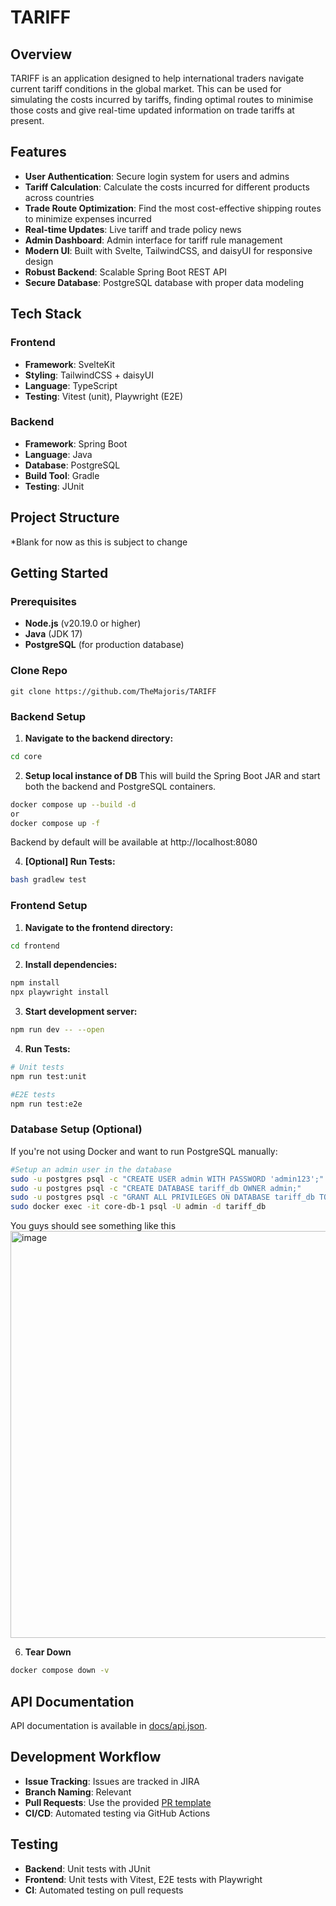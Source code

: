# TARIFF

## Overview

TARIFF is an application designed to help international traders navigate current tariff conditions in the global market. This can be used for simulating the costs incurred by tariffs, finding optimal routes to minimise those costs and give real-time updated information on trade tariffs at present.

## Features

- **User Authentication**: Secure login system for users and admins
- **Tariff Calculation**: Calculate the costs incurred for different products across countries
- **Trade Route Optimization**: Find the most cost-effective shipping routes to minimize expenses incurred
- **Real-time Updates**: Live tariff and trade policy news
- **Admin Dashboard**: Admin interface for tariff rule management
- **Modern UI**: Built with Svelte, TailwindCSS, and daisyUI for responsive design
- **Robust Backend**: Scalable Spring Boot REST API
- **Secure Database**: PostgreSQL database with proper data modeling

## Tech Stack

### Frontend
- **Framework**: SvelteKit
- **Styling**: TailwindCSS + daisyUI
- **Language**: TypeScript
- **Testing**: Vitest (unit), Playwright (E2E)

### Backend
- **Framework**: Spring Boot
- **Language**: Java
- **Database**: PostgreSQL
- **Build Tool**: Gradle
- **Testing**: JUnit

## Project Structure

*Blank for now as this is subject to change

## Getting Started

### Prerequisites
- **Node.js** (v20.19.0 or higher)
- **Java** (JDK 17)
- **PostgreSQL** (for production database)

### **Clone Repo**
```
git clone https://github.com/TheMajoris/TARIFF
```
### **Backend Setup**
1. **Navigate to the backend directory:**
```bash
cd core
```

2. **Setup local instance of DB**
This will build the Spring Boot JAR and start both the backend and PostgreSQL containers.
```bash
docker compose up --build -d
or
docker compose up -f
```
Backend by default will be available at http://localhost:8080


4. **[Optional] Run Tests:**
```bash
bash gradlew test
```

### **Frontend Setup**
1. **Navigate to the frontend directory:**
```bash
cd frontend
```

2. **Install dependencies:**
```bash
npm install
npx playwright install
```

3. **Start development server:**
```bash
npm run dev -- --open
```

4. **Run Tests:**
```bash
# Unit tests
npm run test:unit

#E2E tests
npm run test:e2e
```

### **Database Setup** (Optional)
If you're not using Docker and want to run PostgreSQL manually:
```bash
#Setup an admin user in the database
sudo -u postgres psql -c "CREATE USER admin WITH PASSWORD 'admin123';"
sudo -u postgres psql -c "CREATE DATABASE tariff_db OWNER admin;"
sudo -u postgres psql -c "GRANT ALL PRIVILEGES ON DATABASE tariff_db TO admin;"
sudo docker exec -it core-db-1 psql -U admin -d tariff_db
```
You guys should see something like this
<img width="800" height="651" alt="image" src="https://github.com/user-attachments/assets/aa80d9c1-1bbe-4ec6-9a17-ecbd176704db" />



6. **Tear Down**
```bash
docker compose down -v
```

## API Documentation

API documentation is available in [docs/api.json](docs/api.json).

## Development Workflow

- **Issue Tracking**: Issues are tracked in JIRA
- **Branch Naming**: Relevant 
- **Pull Requests**: Use the provided [PR template](.github/pull_request_template.md)
- **CI/CD**: Automated testing via GitHub Actions

## Testing

- **Backend**: Unit tests with JUnit
- **Frontend**: Unit tests with Vitest, E2E tests with Playwright
- **CI**: Automated testing on pull requests
